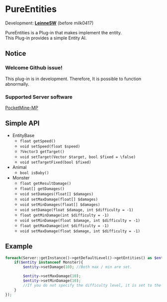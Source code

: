 # PureEntities

Development: **[LeinneSW](https://github.com/LeinneSW)** (before milk0417)

PureEntities is a Plug-in that makes implement the entity.  
This Plug-in provides a simple Entity AI.

## Notice

### Welcome Github issue!
This plug-in is in development. Therefore, It is possible to function abnormally.

### Supported Server software
[PocketMine-MP](https://pmmp.io/)

## Simple API
  * EntityBase
    * `float getSpeed()`
    * `void setSpeed(float $speed)`
    * `?Vector3 getTarget()`
    * `void setTarget(Vector $target, bool $fixed = \false)`
    * `void setTargetFixed(bool $fixed)`
  * Animal
    * `bool isBaby()`
  * Monster
    * `float getResultDamage()`
    * `float[] getDamages()`
    * `void setDamages(float[] $damages)`
    * `void setMaxDamage(float[] $damages)`
    * `void setMinDamages(float[] $damages)`
    * `void setDamage(float $damage, int $difficulty = -1)`
    * `float getMinDamage(int $difficulty = -1)`
    * `void setMinDamage(float $damage, int $difficulty = -1)`
    * `float getMaxDamage(int $difficulty = -1)`
    * `void setMaxDamage(float $damage, int $difficulty = -1)`

## Example
``` php
foreach(Server::getInstance()->getDefaultLevel()->getEntities() as $entity){
    if($entity instanceof Monster){
        $entity->setDamage(10); //Both max / min are set.

        $entity->setMaxDamage(10);
        $entity->setMinDamage(10);
        //If you do not specify the difficulty level, it is set to the current server difficulty level.
    }
});
```

